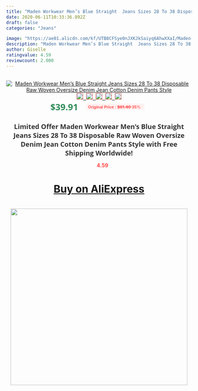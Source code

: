 ```yaml
---
title: "Maden Workwear Men’s Blue Straight  Jeans Sizes 28 To 38 Disposable Raw Woven Oversize Denim Jean Cotton Denim Pants  Style"
date: 2020-06-11T10:33:36.892Z
draft: false
categories: "Jeans"

image: "https://ae01.alicdn.com/kf/UTB8CFSye0nJXKJkSaiyq6AhwXXaI/Maden-Workwear-Men-s-Blue-Straight-Jeans-Sizes-28-To-38-Disposable-Raw-Woven-Oversize-Denim.jpg"
description: "Maden Workwear Men’s Blue Straight  Jeans Sizes 28 To 38 Disposable Raw Woven Oversize Denim Jean Cotton Denim Pants  Style"
author: Giselle
ratingvalue: 4.59
reviewcount: 2.000
---
```

<br>
<div style="text-align: center;">
<a href="https://s.click.aliexpress.com/e/_9gOIIv" target="_blank" rel="nofollow noopener noreferrer"><img alt="Maden Workwear Men’s Blue Straight  Jeans Sizes 28 To 38 Disposable Raw Woven Oversize Denim Jean Cotton Denim Pants  Style" class="magnifier-image" src="https://ae01.alicdn.com/kf/UTB8CFSye0nJXKJkSaiyq6AhwXXaI/Maden-Workwear-Men-s-Blue-Straight-Jeans-Sizes-28-To-38-Disposable-Raw-Woven-Oversize-Denim.jpg_640x640.jpg">
<br>
<img style="border:1px solid salmon" src="https://ae01.alicdn.com/kf/UTB8CFSye0nJXKJkSaiyq6AhwXXaI/Maden-Workwear-Men-s-Blue-Straight-Jeans-Sizes-28-To-38-Disposable-Raw-Woven-Oversize-Denim.jpg_120x120.jpg">&nbsp;&nbsp;<img style="border:1px solid salmon" src="https://ae01.alicdn.com/kf/UTB8Hk0ZyyaMiuJk43PTq6ySmXXad/Maden-Workwear-Men-s-Blue-Straight-Jeans-Sizes-28-To-38-Disposable-Raw-Woven-Oversize-Denim.jpg_120x120.jpg">&nbsp;&nbsp;<img style="border:1px solid salmon" src="https://ae01.alicdn.com/kf/UTB8E3CHe1vJXKJkSajhq6A7aFXaa/Maden-Workwear-Men-s-Blue-Straight-Jeans-Sizes-28-To-38-Disposable-Raw-Woven-Oversize-Denim.jpg_120x120.jpg">&nbsp;&nbsp;<img style="border:1px solid salmon" src="https://ae01.alicdn.com/kf/UTB8TgqPy3QydeJk43PUq6AyQpXaT/Maden-Workwear-Men-s-Blue-Straight-Jeans-Sizes-28-To-38-Disposable-Raw-Woven-Oversize-Denim.jpg_120x120.jpg">&nbsp;&nbsp;<img style="border:1px solid salmon" src="https://ae01.alicdn.com/kf/HTB1ufVSJCzqK1RjSZPxq6A4tVXav/Maden-Workwear-Men-s-Blue-Straight-Jeans-Sizes-28-To-38-Disposable-Raw-Woven-Oversize-Denim.jpg_120x120.jpg"></a></div><br0>
<div style="text-align: center;"><span style="background-color: white; border: 0px; box-sizing: border-box; color: seagreen; display: inline-block; font-family: &quot;open sans&quot; , &quot;arial&quot; , &quot;helvetica&quot; , sans-serif , &quot;heiti&quot;; font-size: 24px; font-stretch: inherit; font-weight: 700; line-height: inherit; margin: 0px 10px 0px 0px; padding: 0px; vertical-align: middle;">$39.91 </span>
<span style="background: rgb(255 , 241 , 241); border-radius: 3px; border: 0px; box-sizing: border-box; color: #ff4747; display: inline-block; font-family: inherit; font-size: 12px; font-stretch: inherit; font-style: inherit; font-variant: inherit; font-weight: 600; line-height: inherit; margin: 0px; padding: 2px 5px; transform: scale(0.9); vertical-align: middle;">Original Price : <b style="text-decoration: line-through;">$61.40 </b> 35%&nbsp;&nbsp;</span></div>
<h1 style="color: #333333; display: inline-block; font-family: &quot;open sans&quot; , &quot;arial&quot; , &quot;helvetica&quot; , sans-serif , &quot;heiti&quot;; font-size: 18px; font-stretch: inherit; font-weight: 700; text-align: center;">Limited Offer Maden Workwear Men’s Blue Straight  Jeans Sizes 28 To 38 Disposable Raw Woven Oversize Denim Jean Cotton Denim Pants  Style with Free Shipping Worldwide!</h1>
<div style="color: #ff4747; text-align: center;">
<img src="https://4.bp.blogspot.com/-M0ZcTcb-5uY/XleCXlxnR4I/AAAAAAAAAEc/OrjgMkXV1oMQFaCRZj5HQwOCBcu3w1FegCPcBGAYYCw/s1600/star.png" style="height: 15px;">&nbsp;<b>4.59</b></div>
<div class="button_cont" align="center"><a class="buynow_a" href="https://s.click.aliexpress.com/e/_9gOIIv" target="_blank" rel="nofollow noopener noreferrer"><H1>Buy on AliExpress</H1></a></div><br>
<div class="separator" style="clear: both; text-align: center;">
<img src="https://lh3.googleusercontent.com/-pTy5HemUv9M/XlePHvY0dAI/AAAAAAAAAE4/0nX5iRUoIWY8eMW9Dpxeirr157OZliDIgCLcBGAsYHQ/s1600/badge.gif" width="480">
</div>
